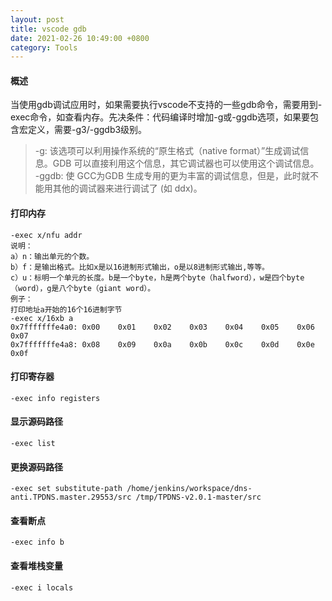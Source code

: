 ```yaml
---
layout: post
title: vscode gdb
date: 2021-02-26 10:49:00 +0800
category: Tools
---
```


#### 概述
当使用gdb调试应用时，如果需要执行vscode不支持的一些gdb命令，需要用到-exec命令，如查看内存。先决条件：代码编译时增加-g或-ggdb选项，如果要包含宏定义，需要-g3/-ggdb3级别。
>-g: 该选项可以利用操作系统的“原生格式（native format）”生成调试信息。GDB 可以直接利用这个信息，其它调试器也可以使用这个调试信息。<br/>
-ggdb: 使 GCC为GDB 生成专用的更为丰富的调试信息，但是，此时就不能用其他的调试器来进行调试了 (如 ddx)。

#### 打印内存
```
-exec x/nfu addr
说明：
a）n：输出单元的个数。
b）f：是输出格式。比如x是以16进制形式输出，o是以8进制形式输出,等等。
c）u：标明一个单元的长度。b是一个byte，h是两个byte（halfword），w是四个byte（word），g是八个byte（giant word）。
例子：
打印地址a开始的16个16进制字节
-exec x/16xb a
0x7fffffffe4a0: 0x00    0x01    0x02    0x03    0x04    0x05    0x06    0x07
0x7fffffffe4a8: 0x08    0x09    0x0a    0x0b    0x0c    0x0d    0x0e    0x0f
```
#### 打印寄存器
```
-exec info registers
```
#### 显示源码路径
```
-exec list
```
#### 更换源码路径
```
-exec set substitute-path /home/jenkins/workspace/dns-anti.TPDNS.master.29553/src /tmp/TPDNS-v2.0.1-master/src
```
#### 查看断点
```
-exec info b
```
#### 查看堆栈变量
```
-exec i locals
```
